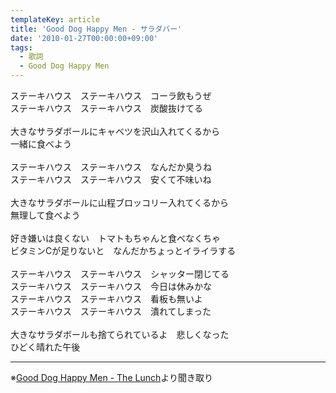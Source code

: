 ```yaml
---
templateKey: article
title: 'Good Dog Happy Men - サラダバー'
date: '2010-01-27T00:00:00+09:00'
tags:
  - 歌詞
  - Good Dog Happy Men
---
```

ステーキハウス　ステーキハウス　コーラ飲もうぜ<br>
ステーキハウス　ステーキハウス　炭酸抜けてる<br>
<br>
大きなサラダボールにキャベツを沢山入れてくるから<br>
一緒に食べよう<br>
<br>
ステーキハウス　ステーキハウス　なんだか臭うね<br>
ステーキハウス　ステーキハウス　安くて不味いね<br>
<br>
大きなサラダボールに山程ブロッコリー入れてくるから<br>
無理して食べよう<br>
<br>
好き嫌いは良くない　トマトもちゃんと食べなくちゃ<br>
ビタミンCが足りないと　なんだかちょっとイライラする<br>
<br>
ステーキハウス　ステーキハウス　シャッター閉じてる<br>
ステーキハウス　ステーキハウス　今日は休みかな<br>
ステーキハウス　ステーキハウス　看板も無いよ<br>
ステーキハウス　ステーキハウス　潰れてしまった<br>
<br>
大きなサラダボールも捨てられているよ　悲しくなった<br>
ひどく晴れた午後

---

※[Good Dog Happy Men - The Lunch](http://monden-info.hatenablog.com/entry/2010/01/27/000001)より聞き取り
